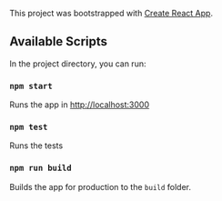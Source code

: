 This project was bootstrapped with [Create React App](https://github.com/facebook/create-react-app).

## Available Scripts

In the project directory, you can run:

### `npm start`

Runs the app in [http://localhost:3000](http://localhost:3000)

### `npm test`

Runs the tests

### `npm run build`

Builds the app for production to the `build` folder.
